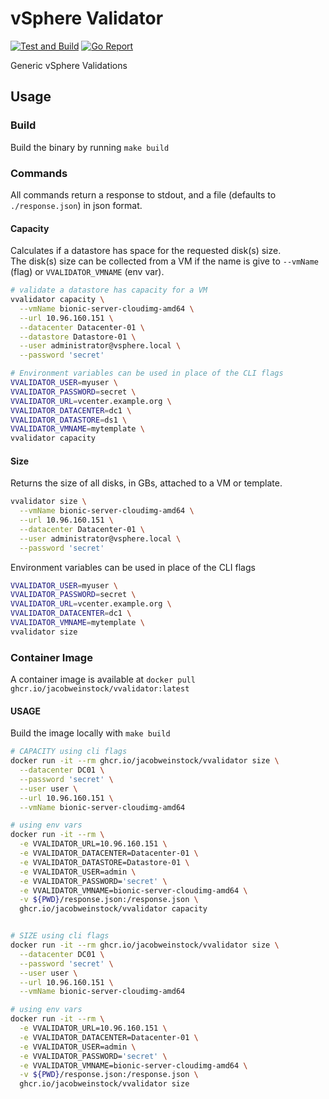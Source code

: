 # vSphere Validator

[![Test and Build](https://github.com/jacobweinstock/vvalidator/workflows/Test%20and%20Build/badge.svg)](https://github.com/jacobweinstock/vvalidator/actions?query=workflow%3A%22Test+and+Build%22)
[![Go Report](https://goreportcard.com/badge/github.com/jacobweinstock/vvalidator)](https://goreportcard.com/report/github.com/jacobweinstock/vvalidator)

Generic vSphere Validations

## Usage

### Build

Build the binary by running `make build`

### Commands

All commands return a response to stdout, and a file (defaults to `./response.json`) in json format.

#### Capacity

Calculates if a datastore has space for the requested disk(s) size.  
The disk(s) size can be collected from a VM if the name is give to `--vmName` (flag) or `VVALIDATOR_VMNAME` (env var).

```bash
# validate a datastore has capacity for a VM
vvalidator capacity \
  --vmName bionic-server-cloudimg-amd64 \
  --url 10.96.160.151 \
  --datacenter Datacenter-01 \
  --datastore Datastore-01 \
  --user administrator@vsphere.local \
  --password 'secret'
```


```bash
# Environment variables can be used in place of the CLI flags
VVALIDATOR_USER=myuser \
VVALIDATOR_PASSWORD=secret \
VVALIDATOR_URL=vcenter.example.org \
VVALIDATOR_DATACENTER=dc1 \
VVALIDATOR_DATASTORE=ds1 \
VVALIDATOR_VMNAME=mytemplate \
vvalidator capacity
```

#### Size

Returns the size of all disks, in GBs, attached to a VM or template. 

```bash
vvalidator size \
  --vmName bionic-server-cloudimg-amd64 \
  --url 10.96.160.151 \
  --datacenter Datacenter-01 \
  --user administrator@vsphere.local \
  --password 'secret'
``` 

Environment variables can be used in place of the CLI flags
```bash
VVALIDATOR_USER=myuser \
VVALIDATOR_PASSWORD=secret \
VVALIDATOR_URL=vcenter.example.org \
VVALIDATOR_DATACENTER=dc1 \
VVALIDATOR_VMNAME=mytemplate \
vvalidator size
```

### Container Image

A container image is available at `docker pull ghcr.io/jacobweinstock/vvalidator:latest`  

#### USAGE

Build the image locally with `make build`

```bash
# CAPACITY using cli flags
docker run -it --rm ghcr.io/jacobweinstock/vvalidator size \
  --datacenter DC01 \
  --password 'secret' \
  --user user \
  --url 10.96.160.151 \
  --vmName bionic-server-cloudimg-amd64

# using env vars
docker run -it --rm \
  -e VVALIDATOR_URL=10.96.160.151 \
  -e VVALIDATOR_DATACENTER=Datacenter-01 \
  -e VVALIDATOR_DATASTORE=Datastore-01 \
  -e VVALIDATOR_USER=admin \
  -e VVALIDATOR_PASSWORD='secret' \
  -e VVALIDATOR_VMNAME=bionic-server-cloudimg-amd64 \
  -v ${PWD}/response.json:/response.json \
  ghcr.io/jacobweinstock/vvalidator capacity


# SIZE using cli flags
docker run -it --rm ghcr.io/jacobweinstock/vvalidator size \
  --datacenter DC01 \
  --password 'secret' \
  --user user \
  --url 10.96.160.151 \
  --vmName bionic-server-cloudimg-amd64

# using env vars
docker run -it --rm \
  -e VVALIDATOR_URL=10.96.160.151 \
  -e VVALIDATOR_DATACENTER=Datacenter-01 \
  -e VVALIDATOR_USER=admin \
  -e VVALIDATOR_PASSWORD='secret' \
  -e VVALIDATOR_VMNAME=bionic-server-cloudimg-amd64 \
  -v ${PWD}/response.json:/response.json \
  ghcr.io/jacobweinstock/vvalidator size
```